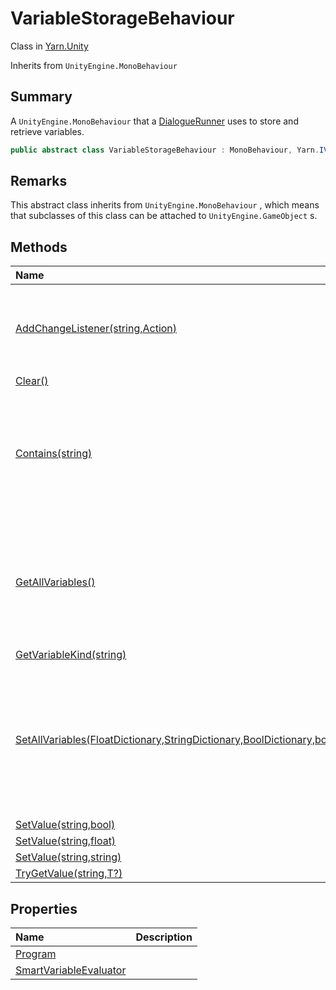 # VariableStorageBehaviour

Class in [Yarn.Unity](/docs/api/csharp/yarn.unity.md)

Inherits from `UnityEngine.MonoBehaviour`

## Summary


A  <code>UnityEngine.MonoBehaviour</code>  that a  <a href="yarn.unity.dialoguerunner.md">DialogueRunner</a>  uses
to store and retrieve variables.


```csharp
public abstract class VariableStorageBehaviour : MonoBehaviour, Yarn.IVariableStorage
```

## Remarks


This abstract class inherits from  <code>UnityEngine.MonoBehaviour</code> , which
means that subclasses of this class can be attached to  <code>UnityEngine.GameObject</code> s.


## Methods

|Name|Description|
|:---|:---|
|[AddChangeListener(string,Action<T>)](/docs/api/csharp/yarn.unity.variablestoragebehaviour.addchangelistener.md)|Registers a delegate that will be called when the variable  <code>variableName</code>  is modified.|
|[Clear()](/docs/api/csharp/yarn.unity.variablestoragebehaviour.clear.md)||
|[Contains(string)](/docs/api/csharp/yarn.unity.variablestoragebehaviour.contains.md)|Returns a boolean value representing if a particular variable is inside the variable storage.|
|[GetAllVariables()](/docs/api/csharp/yarn.unity.variablestoragebehaviour.getallvariables.md)|Provides a unified interface for exporting all variables. Intended to be a point for custom saving, editors, etc.|
|[GetVariableKind(string)](/docs/api/csharp/yarn.unity.variablestoragebehaviour.getvariablekind.md)||
|[SetAllVariables(FloatDictionary,StringDictionary,BoolDictionary,bool)](/docs/api/csharp/yarn.unity.variablestoragebehaviour.setallvariables.md)|Provides a unified interface for loading many variables all at once. Will override anything already in the variable storage.|
|[SetValue(string,bool)](/docs/api/csharp/yarn.unity.variablestoragebehaviour.setvalue-3.md)||
|[SetValue(string,float)](/docs/api/csharp/yarn.unity.variablestoragebehaviour.setvalue-2.md)||
|[SetValue(string,string)](/docs/api/csharp/yarn.unity.variablestoragebehaviour.setvalue-1.md)||
|[TryGetValue(string,T?)](/docs/api/csharp/yarn.unity.variablestoragebehaviour.trygetvalue.md)||

## Properties

|Name|Description|
|:---|:---|
|[Program](/docs/api/csharp/yarn.unity.variablestoragebehaviour.program.md)||
|[SmartVariableEvaluator](/docs/api/csharp/yarn.unity.variablestoragebehaviour.smartvariableevaluator.md)||

